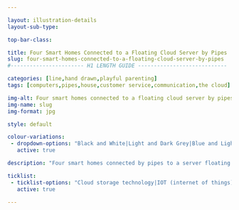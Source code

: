 ```yaml
---

layout: illustration-details
layout-sub-type:

top-bar-class:

title: Four Smart Homes Connected to a Floating Cloud Server by Pipes
slug: four-smart-homes-connected-to-a-floating-cloud-server-by-pipes
#----------------------- H1 LENGTH GUIDE ----------------------------

categories: [line,hand drawn,playful parenting]
tags: [computers,pipes,house,customer service,communication,the cloud]

img-alt: Four smart homes connected to a floating cloud server by pipes
img-name: slug
img-format: jpg

style: default

colour-variations:
 - dropdown-options: "Black and White|Light and Dark Grey|Blue and Light Grey|Lime and Light Grey[selected]"
   active: true

description: "Four smart homes connected by pipes to a server floating in a real cloud. Each home shows people doing different activities and is filled with '0s and 1s' (representing data or Wi-Fi). Server has a light bulb and cogs. Home automation or internet connectivity concept."

ticklist:
 - ticklist-options: "Cloud storage technology|IOT (internet of things) concept|Smart homes, home automation|Wi-Fi Internet Connectivity|Cloud computing network"
   active: true

---
```

